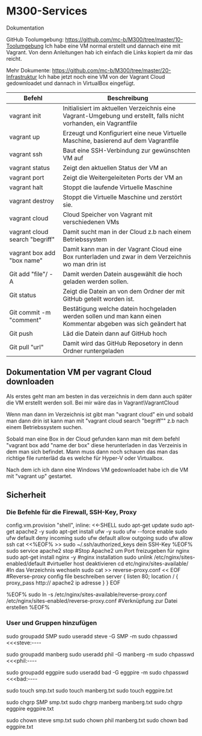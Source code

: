 # M300-Services
Dokumentation

GitHub Toolumgebung: https://github.com/mc-b/M300/tree/master/10-Toolumgebung
	Ich habe eine VM normal erstellt und dannach eine mit Vagrant.
    Von denn Anleitungen hab ich einfach die Links kopiert da mir das reicht.

Mehr Dokumente: https://github.com/mc-b/M300/tree/master/20-Infrastruktur
	Ich habe jetzt noch eine VM von der Vagrant Cloud gedownloadet und dannach in VirtualBox eingefügt.
	
  | Befehl                         | Beschreibung																										|
  |--------------------------------|--------------------------------------------------------------------------------------------------------------------|
  |vagrant init				   	   | Initialisiert im aktuellen Verzeichnis eine Vagrant-Umgebung und erstellt, falls nicht vorhanden, ein Vagrantfile  |
  |vagrant up					   | Erzeugt und Konfiguriert eine neue Virtuelle Maschine, basierend auf dem Vagrantfile                               |
  |vagrant ssh					   |Baut eine SSH-Verbindung zur gewünschten VM auf                                                                     |
  |vagrant status				   |Zeigt den aktuellen Status der VM an                                                                                |
  |vagrant port					   |Zeigt die Weitergeleiteten Ports der VM an                                                                          |
  |vagrant halt					   |Stoppt die laufende Virtuelle Maschine                                                                              |
  |vagrant destroy				   |Stoppt die Virtuelle Maschine und zerstört sie.                                                                     |
  |vagrant cloud                   |Cloud Speicher von Vagrant mit verschiedenen VMs																	|
  |vagrant cloud search "begriff"  |Damit sucht man in der Cloud z.b nach einem Betriebssystem															|
  |vagrant box add "box name"	   |Damit kann man in der Vagrant Cloud eine Box runterladen und zwar in dem Verzeichnis wo man drin ist				|
  |Git add "file"/ -A			   |Damit werden Datein ausgewählt die hoch geladen werden sollen.                                                      |
  |Git status                      |Zeigt die Datein an von dem Ordner der mit GitHub geteilt worden ist.                                               |
  |Git commit -m "comment"		   |Bestätigung welche datein hochgeladen werden sollen und man kann einen Kommentar abgeben was sich geändert hat      |
  |Git push                        |Läd die Datein dann auf GitHub hoch                                                                                 |
  |Git pull "url"                  |Damit wird das GitHub Reposetory in denn Ordner runtergeladen                                                       |
  
  
  
  
  
  
  
## Dokumentation VM per vagrant Cloud downloaden


Als erstes geht man am besten in das verzeichnis in dem dann auch später die VM erstellt werden soll.
Bei mir wäre das in Vagrant\VagrantCloud

Wenn man dann im Verzeichnis ist gibt man "vagrant cloud" ein und sobald man dann drin ist kann man
mit "vagrant cloud search "begriff"" z.b nach einem Betriebssystem suchen.

Sobald man eine Box in der Cloud gefunden kann man mit dem befehl "vagrant box add "name der box" diese herunterladen
in das Verzeinis in dem man sich befindet. Mann muss dann noch schauen das man das richtige file runterläd da es welche für Hyper-V oder Virtualbox.

Nach dem ich ich dann eine Windows VM gedownloadet habe ich die VM mit "vagrant up" gestartet.



## Sicherheit

### Die Befehle für die Firewall, SSH-Key, Proxy

config.vm.provision "shell", inline: <<-SHELL
	sudo apt-get update
	sudo apt-get apache2 -y
	sudo apt-get install ufw -y
	sudo ufw --force enable
	sudo ufw default deny incoming
	sudo ufw default allow outgoing
	sudo ufw allow ssh
	cat <<%EOF% >> sudo ~/.ssh/authorized_keys
	dein SSH-Key
%EOF%
  sudo service apache2 stop #Stop Apache2 um Port freizugeben für nginx
  sudo apt-get install nginx -y #nginx installation
  sudo unlink /etc/nginx/sites-enabled/default #virtueller host deaktivieren
  cd etc/nginx/sites-available/ #In das Verzeichnis wechseln
  sudo cat >> reverse-proxy.conf << EOF #Reverse-proxy config file beschreiben
    server {
    listen 80;
    location / {
        proxy_pass http:// apache2 ip adresse
    }
}
EOF

%EOF%
 sudo ln -s /etc/nginx/sites-available/reverse-proxy.conf /etc/nginx/sites-enabled/reverse-proxy.conf #Verknüpfung zur Datei erstellen
%EOF%

### User und Gruppen hinzufügen

sudo groupadd SMP
sudo useradd steve -G SMP -m
sudo chpasswd <<<steve:----

sudo groupadd manberg
sudo useradd phil -G manberg -m
sudo chpasswd <<<phil:----

sudo groupadd eggpire
sudo useradd bad -G eggpire -m
sudo chpasswd <<<bad:----

sudo touch smp.txt
sudo touch manberg.txt
sudo touch eggpire.txt

sudo chgrp SMP smp.txt
sudo chgrp manberg manberg.txt
sudo chgrp eggpire eggpire.txt

sudo chown steve smp.txt
sudo chown phil manberg.txt
sudo chown bad eggpire.txt